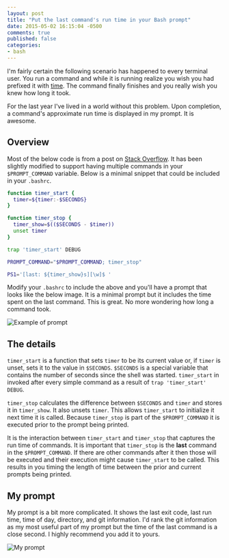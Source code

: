 ```yaml
---
layout: post
title: "Put the last command's run time in your Bash prompt"
date: 2015-05-02 16:15:04 -0500
comments: true
published: false
categories: 
- bash
---
```


I'm fairly certain the following scenario has happened to every
terminal user. You run a command and while it is running realize you
wish you had prefixed it with [time](http://linux.die.net/man/1/time).
The command finally finishes and you really wish you knew how long it
took.

For the last year I've lived in a world without this problem. Upon
completion, a command's approximate run time is displayed in my
prompt. It is awesome.

## Overview 

Most of the below code is from a post on
[Stack Overflow](http://stackoverflow.com/a/1862762/491871). It has
been slightly modified to support having multiple commands in your
`$PROMPT_COMMAND` variable. Below is a minimal snippet that could be
included in your `.bashrc`.

``` bash
function timer_start {
  timer=${timer:-$SECONDS}
}

function timer_stop {
  timer_show=$(($SECONDS - $timer))
  unset timer
}

trap 'timer_start' DEBUG

PROMPT_COMMAND="$PROMPT_COMMAND; timer_stop"

PS1='[last: ${timer_show}s][\w]$ '
```

Modify your `.bashrc` to include the above and you'll have a prompt
that looks like the below image. It is a minimal prompt but it
includes the time spent on the last command. This is great. No more
wondering how long a command took.

![Example of prompt](/images/prompt-timings.png)

## The details

`timer_start` is a function that sets `timer` to be its current value
or, if `timer` is unset, sets it to the value in `$SECONDS`.
`$SECONDS` is a special variable that contains the number of seconds
since the shell was started. `timer_start` in invoked after every
simple command as a result of `trap 'timer_start' DEBUG`.

`timer_stop` calculates the difference between `$SECONDS` and `timer` and
stores it in `timer_show`. It also unsets `timer`. This allows
`timer_start` to initialize it next time it is called. Because
`timer_stop` is part of the `$PROMPT_COMMAND` it is executed prior to
the prompt being printed.

It is the interaction between `timer_start` and `timer_stop` that
captures the run time of commands. It is important that `timer_stop`
is the **last** command in the `$PROMPT_COMMAND`. If there are other
commands after it then those will be executed and their execution
might cause `timer_start` to be called. This results in you timing the
length of time between the prior and current prompts being printed.

## My prompt

My prompt is a bit more complicated. It shows the last exit code, last
run time, time of day, directory, and git information. I'd rank the
git information as my most useful part of my prompt but the time of
the last command is a close second. I highly recommend you add it to
yours.

![My prompt](/images/my-prompt.png)
